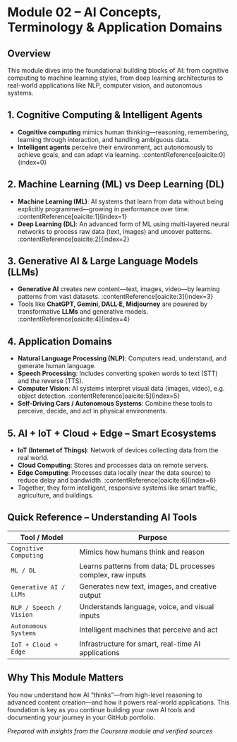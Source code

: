 # Module 02 – AI Concepts, Terminology & Application Domains

##  Overview
This module dives into the foundational building blocks of AI: from cognitive computing to machine learning styles, from deep learning architectures to real-world applications like NLP,
computer vision, and autonomous systems.


## 1. Cognitive Computing & Intelligent Agents
- **Cognitive computing** mimics human thinking—reasoning, remembering, learning through interaction, and handling ambiguous data.  
- **Intelligent agents** perceive their environment, act autonomously to achieve goals, and can adapt via learning. :contentReference[oaicite:0]{index=0}

## 2. Machine Learning (ML) vs Deep Learning (DL)
- **Machine Learning (ML)**: AI systems that learn from data without being explicitly programmed—growing in performance over time. :contentReference[oaicite:1]{index=1}  
- **Deep Learning (DL)**: An advanced form of ML using multi-layered neural networks to process raw data (text, images) and uncover patterns. :contentReference[oaicite:2]{index=2}

## 3. Generative AI & Large Language Models (LLMs)
- **Generative AI** creates new content—text, images, video—by learning patterns from vast datasets. :contentReference[oaicite:3]{index=3}  
- Tools like **ChatGPT, Gemini, DALL·E, Midjourney** are powered by transformative **LLMs** and generative models. :contentReference[oaicite:4]{index=4}

## 4. Application Domains
- **Natural Language Processing (NLP)**: Computers read, understand, and generate human language.  
- **Speech Processing**: Includes converting spoken words to text (STT) and the reverse (TTS).  
- **Computer Vision**: AI systems interpret visual data (images, video), e.g. object detection. :contentReference[oaicite:5]{index=5}  
- **Self-Driving Cars / Autonomous Systems**: Combine these tools to perceive, decide, and act in physical environments.


## 5. AI + IoT + Cloud + Edge – Smart Ecosystems
- **IoT (Internet of Things)**: Network of devices collecting data from the real world.  
- **Cloud Computing**: Stores and processes data on remote servers.  
- **Edge Computing**: Processes data locally (near the data source) to reduce delay and bandwidth. :contentReference[oaicite:6]{index=6}  
- Together, they form intelligent, responsive systems like smart traffic, agriculture, and buildings.

##  Quick Reference – Understanding AI Tools

| Tool / Model | Purpose |
|--------------|---------|
| `Cognitive Computing` | Mimics how humans think and reason |
| `ML / DL` | Learns patterns from data; DL processes complex, raw inputs |
| `Generative AI / LLMs` | Generates new text, images, and creative output |
| `NLP / Speech / Vision` | Understands language, voice, and visual inputs |
| `Autonomous Systems` | Intelligent machines that perceive and act |
| `IoT + Cloud + Edge` | Infrastructure for smart, real-time AI applications |


##  Why This Module Matters
You now understand how AI “thinks”—from high-level reasoning to advanced content creation—and how it powers real-world applications.
This foundation is key as you continue building your own AI tools and documenting your journey in your GitHub portfolio.


*Prepared with insights from the Coursera module and verified sources*
